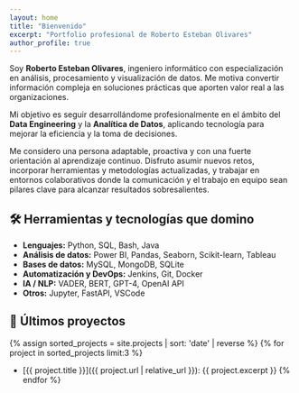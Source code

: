 ```yaml
---
layout: home
title: "Bienvenido"
excerpt: "Portfolio profesional de Roberto Esteban Olivares"
author_profile: true
---
```



Soy **Roberto Esteban Olivares**, ingeniero informático con especialización en análisis, procesamiento y visualización de datos. Me motiva convertir información compleja en soluciones prácticas que aporten valor real a las organizaciones.

Mi objetivo es seguir desarrollándome profesionalmente en el ámbito del **Data Engineering** y la **Analítica de Datos**, aplicando tecnología para mejorar la eficiencia y la toma de decisiones.

Me considero una persona adaptable, proactiva y con una fuerte orientación al aprendizaje continuo. Disfruto asumir nuevos retos, incorporar herramientas y metodologías actualizadas, y trabajar en entornos colaborativos donde la comunicación y el trabajo en equipo sean pilares clave para alcanzar resultados sobresalientes.

## 🛠️ Herramientas y tecnologías que domino

- **Lenguajes:** Python, SQL, Bash, Java
- **Análisis de datos:** Power BI, Pandas, Seaborn, Scikit-learn, Tableau
- **Bases de datos:** MySQL, MongoDB, SQLite
- **Automatización y DevOps:** Jenkins, Git, Docker
- **IA / NLP:** VADER, BERT, GPT-4, OpenAI API
- **Otros:** Jupyter, FastAPI, VSCode

## 🚀 Últimos proyectos

{% assign sorted_projects = site.projects | sort: 'date' | reverse %}
{% for project in sorted_projects limit:3 %}
- [{{ project.title }}]({{ project.url | relative_url }}): {{ project.excerpt }}
{% endfor %}
